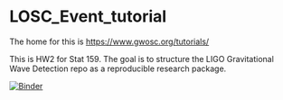 # LOSC_Event_tutorial

The home for this is https://www.gwosc.org/tutorials/

This is HW2 for Stat 159. The goal is to structure the LIGO Gravitational Wave Detection repo as a reproducible research package.

[![Binder](https://mybinder.org/badge_logo.svg)](https://hub.gke2.mybinder.org/user/ucb-stat-159-s23-hw02-choudhs-ddsvyvgd/lab/workspaces/auto-I/tree/LOSC_Event_tutorial.ipynb)
